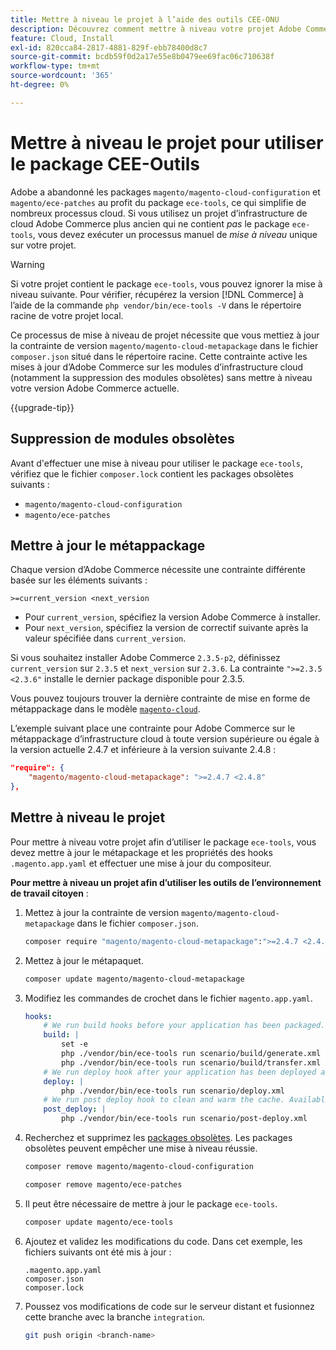 ```yaml
---
title: Mettre à niveau le projet à l’aide des outils CEE-ONU
description: Découvrez comment mettre à niveau votre projet Adobe Commerce sur l’infrastructure cloud pour utiliser le package CEE-Outils et tirer parti des correctifs et fonctionnalités les plus récents.
feature: Cloud, Install
exl-id: 820cca84-2817-4881-829f-ebb78400d8c7
source-git-commit: bcdb59f0d2a17e55e8b0479ee69fac06c710638f
workflow-type: tm+mt
source-wordcount: '365'
ht-degree: 0%

---
```


# Mettre à niveau le projet pour utiliser le package CEE-Outils

Adobe a abandonné les packages `magento/magento-cloud-configuration` et `magento/ece-patches` au profit du package `ece-tools`, ce qui simplifie de nombreux processus cloud. Si vous utilisez un projet d’infrastructure de cloud Adobe Commerce plus ancien qui ne contient _pas_ le package `ece-tools`, vous devez exécuter un processus manuel de _mise à niveau_ unique sur votre projet.

>[!WARNING]
>
>Si votre projet contient le package `ece-tools`, vous pouvez ignorer la mise à niveau suivante. Pour vérifier, récupérez la version [!DNL Commerce] à l’aide de la commande `php vendor/bin/ece-tools -V` dans le répertoire racine de votre projet local.

Ce processus de mise à niveau de projet nécessite que vous mettiez à jour la contrainte de version `magento/magento-cloud-metapackage` dans le fichier `composer.json` situé dans le répertoire racine. Cette contrainte active les mises à jour d’Adobe Commerce sur les modules d’infrastructure cloud (notamment la suppression des modules obsolètes) sans mettre à niveau votre version Adobe Commerce actuelle.

{{upgrade-tip}}

## Suppression de modules obsolètes

Avant d&#39;effectuer une mise à niveau pour utiliser le package `ece-tools`, vérifiez que le fichier `composer.lock` contient les packages obsolètes suivants :

- `magento/magento-cloud-configuration`
- `magento/ece-patches`

## Mettre à jour le métappackage

Chaque version d’Adobe Commerce nécessite une contrainte différente basée sur les éléments suivants :

```terminal
>=current_version <next_version
```

- Pour `current_version`, spécifiez la version Adobe Commerce à installer.
- Pour `next_version`, spécifiez la version de correctif suivante après la valeur spécifiée dans `current_version`.

Si vous souhaitez installer Adobe Commerce `2.3.5-p2`, définissez `current_version` sur `2.3.5` et `next_version` sur `2.3.6`. La contrainte `">=2.3.5 <2.3.6"` installe le dernier package disponible pour 2.3.5.

Vous pouvez toujours trouver la dernière contrainte de mise en forme de métappackage dans le modèle [`magento-cloud`](https://github.com/magento/magento-cloud/blob/master/composer.json).

L’exemple suivant place une contrainte pour Adobe Commerce sur le métappackage d’infrastructure cloud à toute version supérieure ou égale à la version actuelle 2.4.7 et inférieure à la version suivante 2.4.8 :

```json
"require": {
    "magento/magento-cloud-metapackage": ">=2.4.7 <2.4.8"
},
```

## Mettre à niveau le projet

Pour mettre à niveau votre projet afin d’utiliser le package `ece-tools`, vous devez mettre à jour le métapackage et les propriétés des hooks `.magento.app.yaml` et effectuer une mise à jour du compositeur.

**Pour mettre à niveau un projet afin d’utiliser les outils de l’environnement de travail citoyen** :

1. Mettez à jour la contrainte de version `magento/magento-cloud-metapackage` dans le fichier `composer.json`.

   ```bash
   composer require "magento/magento-cloud-metapackage":">=2.4.7 <2.4.8" --no-update
   ```

1. Mettez à jour le métapaquet.

   ```bash
   composer update magento/magento-cloud-metapackage
   ```

1. Modifiez les commandes de crochet dans le fichier `magento.app.yaml`.

   ```yaml
   hooks:
       # We run build hooks before your application has been packaged.
       build: |
           set -e
           php ./vendor/bin/ece-tools run scenario/build/generate.xml
           php ./vendor/bin/ece-tools run scenario/build/transfer.xml
       # We run deploy hook after your application has been deployed and started.
       deploy: |
           php ./vendor/bin/ece-tools run scenario/deploy.xml
       # We run post deploy hook to clean and warm the cache. Available with ECE-Tools 2002.0.10.
       post_deploy: |
           php ./vendor/bin/ece-tools run scenario/post-deploy.xml
   ```

1. Recherchez et supprimez les [packages obsolètes](#remove-deprecated-packages). Les packages obsolètes peuvent empêcher une mise à niveau réussie.

   ```bash
   composer remove magento/magento-cloud-configuration
   ```

   ```bash
   composer remove magento/ece-patches
   ```

1. Il peut être nécessaire de mettre à jour le package `ece-tools`.

   ```bash
   composer update magento/ece-tools
   ```

1. Ajoutez et validez les modifications du code. Dans cet exemple, les fichiers suivants ont été mis à jour :

   ```terminal
   .magento.app.yaml
   composer.json
   composer.lock
   ```

1. Poussez vos modifications de code sur le serveur distant et fusionnez cette branche avec la branche `integration`.

   ```bash
   git push origin <branch-name>
   ```
